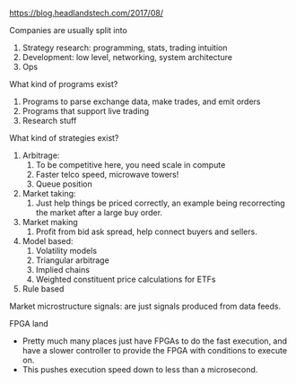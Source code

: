 <https://blog.headlandstech.com/2017/08/>

Companies are usually split into
1. Strategy research: programming, stats, trading intuition
2. Development: low level, networking, system architecture
3. Ops

What kind of programs exist?
1. Programs to parse exchange data, make trades, and emit orders
2. Programs that support live trading
3. Research stuff

What kind of strategies exist?
1. Arbitrage:
	1. To be competitive here, you need scale in compute
	2. Faster telco speed, microwave towers!
	3. Queue position
2. Market taking:
	1. Just help things be priced correctly, an example being recorrecting the market after a large buy order.
3. Market making
	1. Profit from bid ask spread, help connect buyers and sellers.
4. Model based:
	1. Volatility models
	2. Triangular arbitrage
	3. Implied chains
	4. Weighted constituent price calculations for ETFs
5. Rule based

Market microstructure signals: are just signals produced from data feeds.

FPGA land
- Pretty much many places just have FPGAs to do the fast execution, and have a slower controller to provide the FPGA with conditions to execute on.
- This pushes execution speed down to less than a microsecond.


